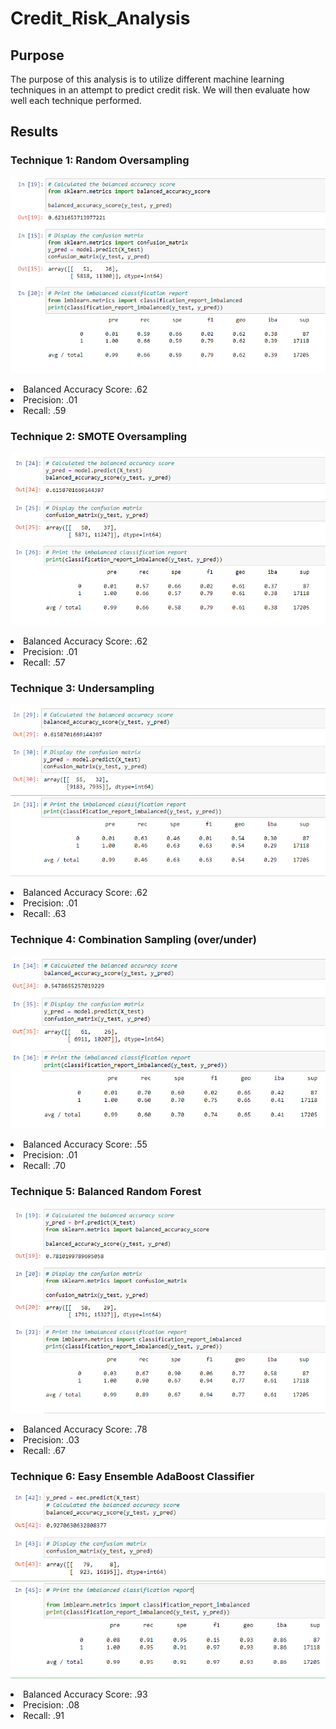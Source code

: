 # Credit_Risk_Analysis

## Purpose

The purpose of this analysis is to utilize different machine learning techniques in an attempt to predict credit risk. We will then evaluate how well each technique performed.

## Results

### Technique 1: Random Oversampling
<p align="center"

![alttext](https://github.com/sd2wiebe/Credit_Risk_Analysis/blob/main/1.png)

</p>
<li> Balanced Accuracy Score: .62 </li>
<li> Precision: .01 </li>
<li> Recall: .59 </li>

### Technique 2: SMOTE Oversampling
<p align="center"

![alttext](https://github.com/sd2wiebe/Credit_Risk_Analysis/blob/main/2.png)

</p>
<li> Balanced Accuracy Score: .62 </li>
<li> Precision: .01 </li>
<li> Recall: .57 </li>

### Technique 3: Undersampling
<p align="center"

![alttext](https://github.com/sd2wiebe/Credit_Risk_Analysis/blob/main/3.png)

</p>

<li> Balanced Accuracy Score: .62 </li>
<li> Precision: .01 </li>
<li> Recall: .63 </li>

### Technique 4: Combination Sampling (over/under)
<p align="center"

![alttext](https://github.com/sd2wiebe/Credit_Risk_Analysis/blob/main/4.png)

</p>

<li> Balanced Accuracy Score: .55 </li>
<li> Precision: .01 </li>
<li> Recall: .70 </li>

### Technique 5: Balanced Random Forest
<p align="center"

![alttext](https://github.com/sd2wiebe/Credit_Risk_Analysis/blob/main/5.png)

</p>
<li> Balanced Accuracy Score: .78 </li>
<li> Precision: .03 </li>
<li> Recall: .67 </li>

### Technique 6: Easy Ensemble AdaBoost Classifier
<p align="center"

![alttext](https://github.com/sd2wiebe/Credit_Risk_Analysis/blob/main/6.png)

</p>

<li> Balanced Accuracy Score: .93 </li>
<li> Precision: .08 </li>
<li> Recall: .91 </li>
